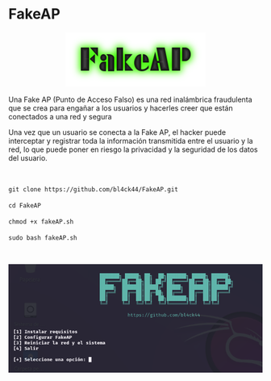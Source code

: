 # FakeAP

<p align="center">
<img src="Logotipo.png" width="278px">
</p>

Una Fake AP (Punto de Acceso Falso) es una red inalámbrica fraudulenta que se crea para engañar a los usuarios y hacerles creer que están conectados a una red y segura

Una vez que un usuario se conecta a la Fake AP, el hacker puede interceptar y registrar toda la información transmitida entre el usuario y la red, lo que puede poner en riesgo la privacidad y la seguridad de los datos del usuario.

<br>

```
git clone https://github.com/bl4ck44/FakeAP.git

cd FakeAP

chmod +x fakeAP.sh

sudo bash fakeAP.sh
```

<br>

![menú](Img/captura1.png)
